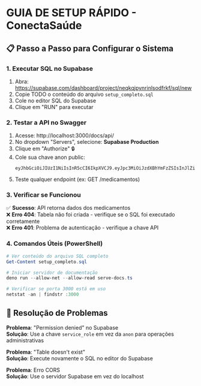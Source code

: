 # GUIA DE SETUP RÁPIDO - ConectaSaúde

## 📋 Passo a Passo para Configurar o Sistema

### 1. Executar SQL no Supabase
1. Abra: https://supabase.com/dashboard/project/neqkqjpynrinlsodfrkf/sql/new
2. Copie TODO o conteúdo do arquivo `setup_completo.sql`
3. Cole no editor SQL do Supabase
4. Clique em "RUN" para executar

### 2. Testar a API no Swagger
1. Acesse: http://localhost:3000/docs/api/
2. No dropdown "Servers", selecione: **Supabase Production**
3. Clique em "Authorize" 🔒
4. Cole sua chave anon public:
   ```
   eyJhbGciOiJIUzI1NiIsInR5cCI6IkpXVCJ9.eyJpc3MiOiJzdXBhYmFzZSIsInJlZiI6Im5lcWtxanB5bnJpbmxzb2RmcmtmIiwicm9sZSI6ImFub24iLCJpYXQiOjE3MjU5MDI3MjEsImV4cCI6MjA0MTQ3ODcyMX0.CIGIkXVC39...
   ```
5. Teste qualquer endpoint (ex: GET /medicamentos)

### 3. Verificar se Funcionou
✅ **Sucesso**: API retorna dados dos medicamentos  
❌ **Erro 404**: Tabela não foi criada - verifique se o SQL foi executado corretamente  
❌ **Erro 401**: Problema de autenticação - verifique a chave API  

### 4. Comandos Úteis (PowerShell)
```powershell
# Ver conteúdo do arquivo SQL completo
Get-Content setup_completo.sql

# Iniciar servidor de documentação
deno run --allow-net --allow-read serve-docs.ts

# Verificar se porta 3000 está em uso
netstat -an | findstr :3000
```

## 🔧 Resolução de Problemas

**Problema**: "Permission denied" no Supabase  
**Solução**: Use a chave `service_role` em vez da `anon` para operações administrativas

**Problema**: "Table doesn't exist"  
**Solução**: Execute novamente o SQL no editor do Supabase

**Problema**: Erro CORS  
**Solução**: Use o servidor Supabase em vez do localhost
